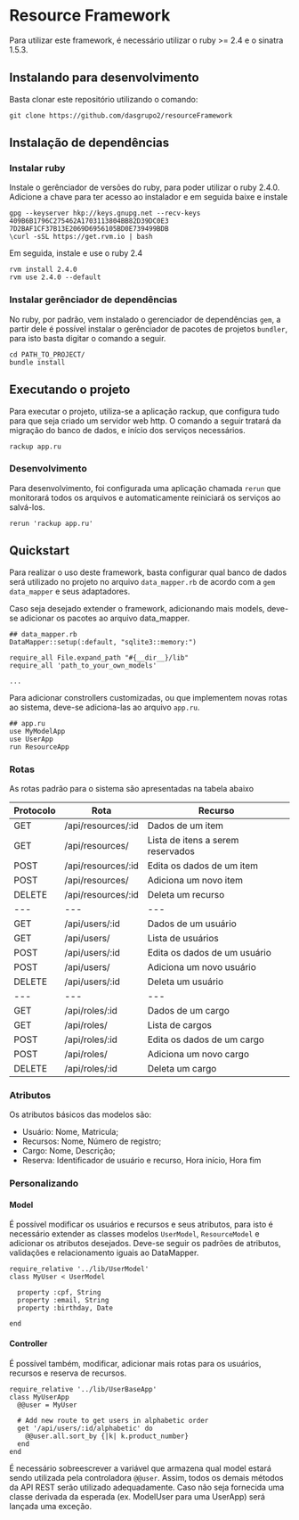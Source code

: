 # Resource Framework

Para utilizar este framework, é necessário utilizar o ruby >= 2.4 e o sinatra 1.5.3.

## Instalando para desenvolvimento

Basta clonar este repositório utilizando o comando:

    git clone https://github.com/dasgrupo2/resourceFramework

## Instalação de dependências

### Instalar ruby

Instale o gerênciador de versões do ruby, para poder utilizar o ruby 2.4.0. Adicione a chave para ter acesso ao instalador e em seguida baixe e instale

    gpg --keyserver hkp://keys.gnupg.net --recv-keys 409B6B1796C275462A1703113804BB82D39DC0E3 7D2BAF1CF37B13E2069D6956105BD0E739499BDB
    \curl -sSL https://get.rvm.io | bash

Em seguida, instale e use o ruby 2.4

    rvm install 2.4.0
    rvm use 2.4.0 --default

### Instalar gerênciador de dependências

No ruby, por padrão, vem instalado o gerenciador de dependências `gem`, a partir dele é possível instalar o gerênciador de pacotes de projetos `bundler`, para isto basta digitar o comando a seguir.

    cd PATH_TO_PROJECT/
    bundle install

## Executando o projeto

Para executar o projeto, utiliza-se a aplicação rackup, que configura tudo para que seja criado um servidor web http. O comando a seguir tratará da migração do banco de dados, e início dos serviços necessários.

    rackup app.ru

### Desenvolvimento

Para desenvolvimento, foi configurada uma aplicação chamada `rerun` que monitorará todos os arquivos e automaticamente reiniciará os serviços ao salvá-los.

    rerun 'rackup app.ru'

## Quickstart

Para realizar o uso deste framework, basta configurar qual banco de dados será utilizado no projeto no arquivo `data_mapper.rb` de acordo com a `gem data_mapper` e seus adaptadores.

Caso seja desejado extender o framework, adicionando mais models, deve-se adicionar os pacotes ao arquivo data_mapper.

    ## data_mapper.rb
    DataMapper::setup(:default, "sqlite3::memory:")

    require_all File.expand_path "#{__dir__}/lib"
    require_all 'path_to_your_own_models'

    ...

Para adicionar constrollers customizadas, ou que implementem novas rotas ao sistema, deve-se adiciona-las ao arquivo `app.ru`.

    ## app.ru
    use MyModelApp
    use UserApp
    run ResourceApp

### Rotas

As rotas padrão para o sistema são apresentadas na tabela abaixo

|Protocolo|Rota|Recurso|
|---------|----|-------|
|GET|/api/resources/:id| Dados de um item |
|GET|/api/resources/| Lista de itens a serem reservados |
|POST|/api/resources/:id| Edita os dados de um item |
|POST|/api/resources/| Adiciona um novo item |
|DELETE|/api/resources/:id| Deleta um recurso |
|---|---|---|
|GET|/api/users/:id| Dados de um usuário |
|GET|/api/users/| Lista de usuários |
|POST|/api/users/:id| Edita os dados de um usuário |
|POST|/api/users/| Adiciona um novo usuário |
|DELETE|/api/users/:id| Deleta um usuário |
|---|---|---|
|GET|/api/roles/:id| Dados de um cargo |
|GET|/api/roles/| Lista de cargos |
|POST|/api/roles/:id| Edita os dados de um cargo |
|POST|/api/roles/| Adiciona um novo cargo |
|DELETE|/api/roles/:id| Deleta um cargo |

### Atributos

Os atributos básicos das modelos são:

* Usuário: Nome, Matricula;
* Recursos: Nome, Número de registro;
* Cargo: Nome, Descrição;
* Reserva: Identificador de usuário e recurso, Hora início, Hora fim

### Personalizando

#### Model

É possível modificar os usuários e recursos e seus atributos, para isto é necessário extender as classes modelos `UserModel`, `ResourceModel` e adicionar os atributos desejados. Deve-se seguir os padrões de atributos, validações e relacionamento iguais ao DataMapper.

    require_relative '../lib/UserModel'
    class MyUser < UserModel

      property :cpf, String
      property :email, String
      property :birthday, Date

    end

#### Controller

É possível também, modificar, adicionar mais rotas para os usuários, recursos e reserva de recursos.

    require_relative '../lib/UserBaseApp'
    class MyUserApp
      @@user = MyUser

      # Add new route to get users in alphabetic order
      get '/api/users/:id/alphabetic' do
        @@user.all.sort_by {|k| k.product_number}
      end
    end

É necessário sobreescrever a variável que armazena qual model estará sendo utilizada pela controladora `@@user`. Assim, todos os demais métodos da API REST serão utilizado adequadamente.
Caso não seja fornecida uma classe derivada da esperada (ex. ModelUser para uma UserApp) será lançada uma exceção.
